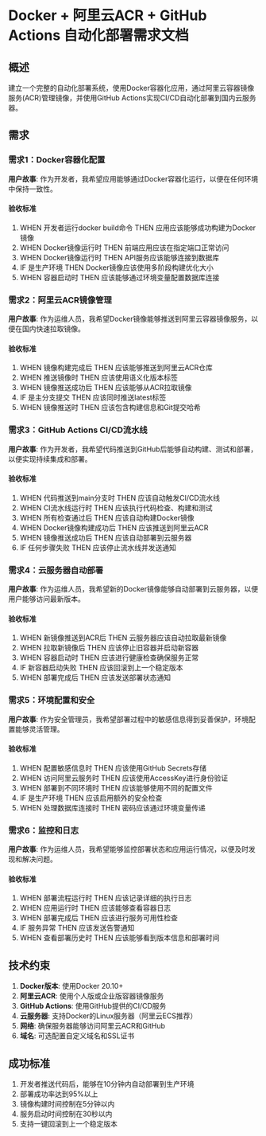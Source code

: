# Docker + 阿里云ACR + GitHub Actions 自动化部署需求文档

## 概述

建立一个完整的自动化部署系统，使用Docker容器化应用，通过阿里云容器镜像服务(ACR)管理镜像，并使用GitHub Actions实现CI/CD自动化部署到国内云服务器。

## 需求

### 需求1：Docker容器化配置

**用户故事**: 作为开发者，我希望应用能够通过Docker容器化运行，以便在任何环境中保持一致性。

#### 验收标准
1. WHEN 开发者运行docker build命令 THEN 应用应该能够成功构建为Docker镜像
2. WHEN Docker镜像运行时 THEN 前端应用应该在指定端口正常访问
3. WHEN Docker镜像运行时 THEN API服务应该能够连接到数据库
4. IF 是生产环境 THEN Docker镜像应该使用多阶段构建优化大小
5. WHEN 容器启动时 THEN 应该能够通过环境变量配置数据库连接

### 需求2：阿里云ACR镜像管理

**用户故事**: 作为运维人员，我希望Docker镜像能够推送到阿里云容器镜像服务，以便在国内快速拉取镜像。

#### 验收标准
1. WHEN 镜像构建完成后 THEN 应该能够推送到阿里云ACR仓库
2. WHEN 推送镜像时 THEN 应该使用语义化版本标签
3. WHEN 镜像推送成功后 THEN 应该能够从ACR拉取镜像
4. IF 是主分支提交 THEN 应该同时推送latest标签
5. WHEN 镜像推送时 THEN 应该包含构建信息和Git提交哈希

### 需求3：GitHub Actions CI/CD流水线

**用户故事**: 作为开发者，我希望代码推送到GitHub后能够自动构建、测试和部署，以便实现持续集成和部署。

#### 验收标准
1. WHEN 代码推送到main分支时 THEN 应该自动触发CI/CD流水线
2. WHEN CI流水线运行时 THEN 应该执行代码检查、构建和测试
3. WHEN 所有检查通过后 THEN 应该自动构建Docker镜像
4. WHEN Docker镜像构建成功后 THEN 应该推送到阿里云ACR
5. WHEN 镜像推送成功后 THEN 应该自动部署到云服务器
6. IF 任何步骤失败 THEN 应该停止流水线并发送通知

### 需求4：云服务器自动部署

**用户故事**: 作为运维人员，我希望新的Docker镜像能够自动部署到云服务器，以便用户能够访问最新版本。

#### 验收标准
1. WHEN 新镜像推送到ACR后 THEN 云服务器应该自动拉取最新镜像
2. WHEN 拉取新镜像后 THEN 应该停止旧容器并启动新容器
3. WHEN 容器启动时 THEN 应该进行健康检查确保服务正常
4. IF 新容器启动失败 THEN 应该回滚到上一个稳定版本
5. WHEN 部署完成后 THEN 应该发送部署状态通知

### 需求5：环境配置和安全

**用户故事**: 作为安全管理员，我希望部署过程中的敏感信息得到妥善保护，环境配置能够灵活管理。

#### 验收标准
1. WHEN 配置敏感信息时 THEN 应该使用GitHub Secrets存储
2. WHEN 访问阿里云服务时 THEN 应该使用AccessKey进行身份验证
3. WHEN 部署到不同环境时 THEN 应该能够使用不同的配置文件
4. IF 是生产环境 THEN 应该启用额外的安全检查
5. WHEN 处理数据库连接时 THEN 密码应该通过环境变量传递

### 需求6：监控和日志

**用户故事**: 作为运维人员，我希望能够监控部署状态和应用运行情况，以便及时发现和解决问题。

#### 验收标准
1. WHEN 部署流程运行时 THEN 应该记录详细的执行日志
2. WHEN 应用运行时 THEN 应该能够查看容器日志
3. WHEN 部署完成后 THEN 应该进行服务可用性检查
4. IF 服务异常 THEN 应该发送告警通知
5. WHEN 查看部署历史时 THEN 应该能够看到版本信息和部署时间

## 技术约束

1. **Docker版本**: 使用Docker 20.10+
2. **阿里云ACR**: 使用个人版或企业版容器镜像服务
3. **GitHub Actions**: 使用GitHub提供的CI/CD服务
4. **云服务器**: 支持Docker的Linux服务器（阿里云ECS推荐）
5. **网络**: 确保服务器能够访问阿里云ACR和GitHub
6. **域名**: 可选配置自定义域名和SSL证书

## 成功标准

1. 开发者推送代码后，能够在10分钟内自动部署到生产环境
2. 部署成功率达到95%以上
3. 镜像构建时间控制在5分钟以内
4. 服务启动时间控制在30秒以内
5. 支持一键回滚到上一个稳定版本